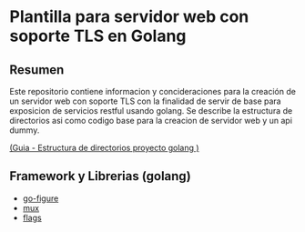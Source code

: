# Plantilla para servidor web con soporte TLS en Golang

## Resumen

Este repositorio contiene informacion y concideraciones para la creación de un servidor web con soporte TLS con la finalidad de servir de base para exposicion de servicios restful usando golang. Se describe la estructura de directorios asi como codigo base para la creacion de servidor web y un api dummy.

[ (Guia - Estructura de directorios proyecto golang ) ](https://github.com/golang-standards/project-layout/blob/master/README_es.md)

## Framework y Librerias (golang)

- [ go-figure ](github.com/common-nighthawk/go-figure)
- [ mux ](github.com/gorilla/mux)
- [ flags]() 


